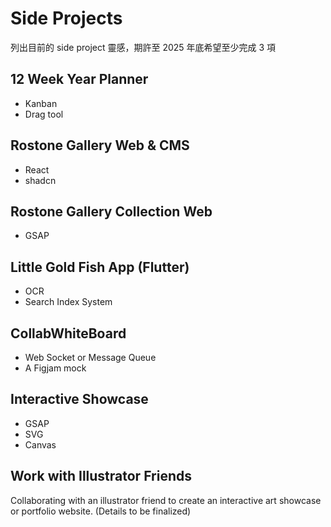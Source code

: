 # Side Projects 
列出目前的 side project 靈感，期許至 2025 年底希望至少完成 3 項
## 12 Week Year Planner
- Kanban
- Drag tool
## Rostone Gallery Web & CMS
- React 
- shadcn
## Rostone Gallery Collection Web
- GSAP
## Little Gold Fish App (Flutter)
- OCR
- Search Index System
## CollabWhiteBoard
- Web Socket or Message Queue
- A Figjam mock
## Interactive Showcase
- GSAP
- SVG
- Canvas
## Work with Illustrator Friends
Collaborating with an illustrator friend to create an interactive art showcase or portfolio website. (Details to be finalized)